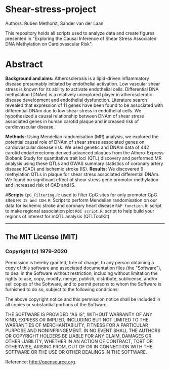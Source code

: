 # Shear-stress-project
Authors: Ruben Methorst, Sander van der Laan

This repository holds all scripts used to analyze data and create figures presented in "Exploring the Causal Inference of Shear Stress Associated DNA Methylation on Cardiovascular Risk".

# **Abstract**

**Background and aims:** Atherosclerosis is a lipid-driven inflammatory disease presumably initiated by endothelial activation. Low vascular shear stress is known for its ability to activate endothelial cells. Differential DNA methylation (DNAm) is a relatively unexplored player in atherosclerotic disease development and endothelial dysfunction. Literature search revealed that expression of 11 genes have been found to be associated with differential DNAm due to low shear stress in endothelial cells. We hypothesized a causal relationship between DNAm of shear stress associated genes in human carotid plaque and increased risk of cardiovascular disease.

**Methods:** Using Mendelian randomisation (MR) analysis, we explored the potential causal role of DNAm of shear stress associated genes on cardiovascular disease risk. We used genetic and DNAm data of 442 carotid endarterectomy derived advanced plaques from the Athero-Express Biobank Study for quantitative trait loci (QTL) discovery and performed MR analysis using these QTLs and GWAS summary statistics of coronary artery disease (CAD) and ischemic stroke (IS).
**Results:** We discovered 9 methylation QTLs in plaque for shear stress associated differential DNAm. We found no significant effect of shear stress gene promotor methylation and increased risk of CAD and IS. 


#**Scripts**
`CpG_Filtering.R`: used to filter CpG sites for only promoter CpG sites
`MR IS and CDH.R`: Script to perform Mendelian randomisation on our data for ischemic stroke and coronary heart disease
`RAP function.R`: script to make regional association plot
`ROI script.R`: script to help build your regions of interest for mQTL analysis (QTLToolKit)


--------------------------
## **The MIT License (MIT)**

### Copyright (c) 1979-2020

Permission is hereby granted, free of charge, to any person obtaining a copy of this software and associated documentation files (the "Software"), to deal in the Software without restriction, including without limitation the rights to use, copy, modify, merge, publish, distribute, sublicense, and/or sell copies of the Software, and to permit persons to whom the Software is furnished to do so, subject to the following conditions:

The above copyright notice and this permission notice shall be included in all copies or substantial portions of the Software.

THE SOFTWARE IS PROVIDED "AS IS", WITHOUT WARRANTY OF ANY KIND, EXPRESS OR IMPLIED, INCLUDING BUT NOT LIMITED TO THE WARRANTIES OF MERCHANTABILITY, FITNESS FOR A PARTICULAR PURPOSE AND NONINFRINGEMENT. IN NO EVENT SHALL THE AUTHORS OR COPYRIGHT HOLDERS BE LIABLE FOR ANY CLAIM, DAMAGES OR OTHER LIABILITY, WHETHER IN AN ACTION OF CONTRACT, TORT OR OTHERWISE, ARISING FROM, OUT OF OR IN CONNECTION WITH THE SOFTWARE OR THE USE OR OTHER DEALINGS IN THE SOFTWARE.

Reference: http://opensource.org.
